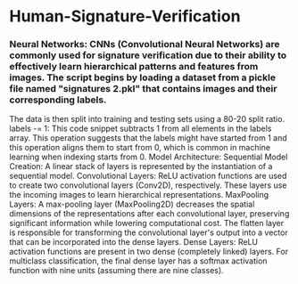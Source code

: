 # Human-Signature-Verification
### Neural Networks: CNNs (Convolutional Neural Networks) are commonly used for signature verification due to their ability to effectively learn hierarchical patterns and features from images. The script begins by loading a dataset from a pickle file named "signatures 2.pkl" that contains images and their corresponding labels.
The data is then split into training and testing sets using a 80-20 split ratio. labels -= 1: This code snippet subtracts 1 from all elements in the labels array. This operation suggests that the labels might have started from 1 and this operation aligns them to start from 0, which is common in machine learning when indexing starts from 0.
Model Architecture: Sequential Model Creation: A linear stack of layers is represented by the instantiation of a sequential model.
Convolutional Layers: ReLU activation functions are used to create two convolutional layers (Conv2D), respectively. These layers use the incoming images to learn hierarchical representations.
MaxPooling Layers: A max-pooling layer (MaxPooling2D) decreases the spatial dimensions of the representations after each convolutional layer, preserving significant information while lowering computational cost.
The flatten layer is responsible for transforming the convolutional layer's output into a vector that can be incorporated into the dense layers.
Dense Layers: ReLU activation functions are present in two dense (completely linked) layers. For multiclass classification, the final dense layer has a softmax activation function with nine units (assuming there are nine classes).

